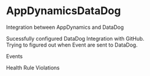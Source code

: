 # AppDynamicsDataDog
Integration between AppDynamics and DataDog

Sucessfully configured DataDog Integration with GitHub.  
Trying to figured out when Event are sent to DataDog. 

Events

Health Rule Violations
